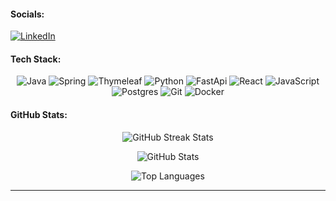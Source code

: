 #### Socials:
[![LinkedIn](https://img.shields.io/badge/LinkedIn-black.svg?logo=linkedin&logoColor=white)](https://www.linkedin.com/in/kristijan-stojanovski-006b51304/) 

#### Tech Stack:
<p align="center">
  <img src="https://img.shields.io/badge/java-black.svg?style=for-the-badge&logo=openjdk&logoColor=white" alt="Java">
  <img src="https://img.shields.io/badge/spring-black.svg?style=for-the-badge&logo=spring&logoColor=white" alt="Spring">
  <img src="https://img.shields.io/badge/thymeleaf-black.svg?style=for-the-badge&logo=thymeleaf&logoColor=white" alt="Thymeleaf">
  <img src="https://img.shields.io/badge/python-black.svg?style=for-the-badge&logo=python&logoColor=white" alt="Python">
  <img src="https://img.shields.io/badge/FastAPI-black?style=for-the-badge&logo=fastapi&logoColor=white" alt="FastApi">
  <img src="https://img.shields.io/badge/react-black.svg?style=for-the-badge&logo=react&logoColor=white" alt="React">
  <img src="https://img.shields.io/badge/javascript-black.svg?style=for-the-badge&logo=javascript&logoColor=white" alt="JavaScript">
  <img src="https://img.shields.io/badge/postgres-black.svg?style=for-the-badge&logo=postgresql&logoColor=white" alt="Postgres">
  <img src="https://img.shields.io/badge/git-black.svg?style=for-the-badge&logo=github&logoColor=white" alt="Git">
  <img src="https://img.shields.io/badge/docker-black.svg?style=for-the-badge&logo=docker&logoColor=white" alt="Docker">
</p>


#### GitHub Stats:
<p align="center">
   <img src="https://github-readme-streak-stats.herokuapp.com/?user=kikothefinker&theme=highcontrast&hide_border=false" alt="GitHub Streak Stats">
</p>
<p align="center">
 <img src="https://github-readme-stats.vercel.app/api?username=KikoTheFinker&theme=highcontrast&hide_border=false&include_all_commits=false&count_private=true" alt="GitHub Stats">
</p>
<p align="center">
  <img src="https://github-readme-stats.vercel.app/api/top-langs/?username=KikoTheFinker&theme=highcontrast&hide_border=false&include_all_commits=true&count_private=true&layout=compact" alt="Top Languages">
</p>

---
